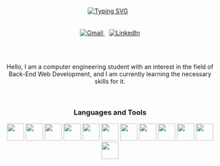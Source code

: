 <div align="center">
  <a href="https://git.io/typing-svg" style="margin-right: 10px;">
    <img style="margin-top: 15px;" src="https://readme-typing-svg.herokuapp.com?font=Oswald&size=42&pause=1000&color=757575&background=FFFFFF00&center=true&vCenter=true&width=800&height=48&lines=Reza+Zarei"           alt="Typing SVG" />
  </a>
</div>
<br><br>

<div align="center">
  <a href="mailto:rzareei672@gmail.com" style="margin-right: 10px;">
      <img src="https://img.shields.io/badge/Gmail-D14836?logo=gmail&logoColor=white" alt="Gmail" />
  </a>
  <a href="https://linkedin.com/in/r-zarei">
      <img src="https://img.shields.io/badge/linkedin-%230077B5.svg?logo=linkedin&logoColor=white" alt="LinkedIn" />
  </a>
</div>

<!-- <p align="center"><a href="mailto:rzareei672@gmail.com" target="_blank"><img src="https://img.shields.io/badge/-rzareei672@gmail.com-c14438?style=flat-square&logo=Gmail&logoColor=white&link=mailto:rzareei672@gmail.com" alt="Gmail" /></a>&nbsp; <a href="https://linkedin.com/in/r-zarei" target="_blank"><img src="https://img.shields.io/badge/-r zarei-blue?style=flat-square&logo=Linkedin&logoColor=white&link=https://linkedin.com/in/r-zarei" alt="LinkedIn" /></a>&nbsp; -->

<br><br>
<p align="center">Hello, I am a computer engineering student with an interest in the field of Back-End Web Development, and I am currently learning the necessary skills for it.</p>
<br>
<h3 align="center">Languages and Tools</h3>
<p align="center">
<!--   <a href="https://skillicons.dev"> -->
<!--     <img src="https://skillicons.dev/icons?i=django,python,mysql,cpp,html,css,jquery,git,github,regex,vim" /> -->
<!--   </a> -->
  <a href="https://www.djangoproject.com/"><img src="https://skillicons.dev/icons?i=django" width="40" /></a>
  <a href="https://www.python.org/"><img src="https://skillicons.dev/icons?i=python" width="40" /></a>
  <a href="https://www.mysql.com/"><img src="https://skillicons.dev/icons?i=mysql" width="40" /></a>
  <a href="https://isocpp.org/"><img src="https://skillicons.dev/icons?i=cpp" width="40" /></a>
  <a href="https://docs.docker.com/"><img src="https://skillicons.dev/icons?i=docker" width="40" /></a>
  <a href="https://developer.mozilla.org/en-US/docs/Web/HTML"><img src="https://skillicons.dev/icons?i=html" width="40" /></a>
  <a href="https://developer.mozilla.org/en-US/docs/Web/CSS"><img src="https://skillicons.dev/icons?i=css" width="40" /></a>
  <a href="https://jquery.com/"><img src="https://skillicons.dev/icons?i=jquery" width="40" /></a>
  <a href="https://git-scm.com/"><img src="https://skillicons.dev/icons?i=git" width="40" /></a>
  <a href="https://github.com/"><img src="https://skillicons.dev/icons?i=github" width="40" /></a>
  <a href="https://regexr.com/"><img src="https://skillicons.dev/icons?i=regex" width="40" /></a>
  <a href="https://www.vim.org/"><img src="https://skillicons.dev/icons?i=vim" width="40" /></a>
</p>




<!---
R-Zarei/R-Zarei is a ✨ special ✨ repository because its `README.md` (this file) appears on your GitHub profile.
You can click the Preview link to take a look at your changes.
--->

